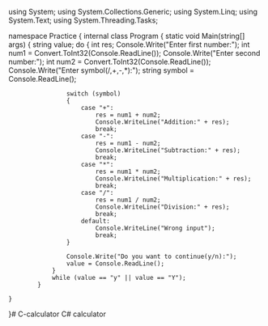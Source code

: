 using System;
using System.Collections.Generic;
using System.Linq;
using System.Text;
using System.Threading.Tasks;

namespace Practice
{
    internal class Program
    {
            static void Main(string[] args)
            {
                string value;
                do
                {
                    int res;
                    Console.Write("Enter first number:");
                    int num1 = Convert.ToInt32(Console.ReadLine());
                    Console.Write("Enter second number:");
                    int num2 = Convert.ToInt32(Console.ReadLine());
                    Console.Write("Enter symbol(/,+,-,*):");
                    string symbol = Console.ReadLine();

                    switch (symbol)
                    {
                        case "+":
                            res = num1 + num2;
                            Console.WriteLine("Addition:" + res);
                            break;
                        case "-":
                            res = num1 - num2;
                            Console.WriteLine("Subtraction:" + res);
                            break;
                        case "*":
                            res = num1 * num2;
                            Console.WriteLine("Multiplication:" + res);
                            break;
                        case "/":
                            res = num1 / num2;
                            Console.WriteLine("Division:" + res);
                            break;
                        default:
                            Console.WriteLine("Wrong input");
                            break;
                    }
                   
                    Console.Write("Do you want to continue(y/n):");
                    value = Console.ReadLine();
                }
                while (value == "y" || value == "Y");
            }
       
    }
}# C-calculator
C# calculator

